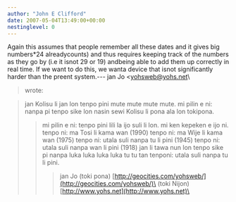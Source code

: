 ```yaml
---
author: "John E Clifford"
date: 2007-05-04T13:49:00+00:00
nestinglevel: 0
---
```

Again this assumes that people remember all these dates and it gives big numbers\*24 alreadycounts) and thus requires keeping track of the numbers as they go by (i.e it isnot 29 or 19) andbeing able to add them up correctly in real time. If we want to do this, we wanta device that isnot significantly harder than the preent system.---
 jan Jo <[yohsweb@yohs.net](mailto://yohsweb@yohs.net)\
> wrote:

> jan Kolisu li jan lon tenpo pini mute mute mute mute.
> mi pilin e ni: nanpa pi tenpo sike lon nasin sewi Kolisu li pona ala lon tokipona.
>> mi pilin e ni: tenpo pini lili la ijo suli li lon. mi ken kepeken e ijo ni.
>> tenpo ni: ma Tosi li kama wan (1990)
> tenpo ni: ma Wije li kama wan (1975)
> tenpo ni: utala suli nanpa tu li pini (1945)
> tenpo ni: utala suli nanpa wan li pini (1918)
>> jan li tawa nun lon tenpo sike pi nanpa luka luka luka luka tu tu tan tenponi: utala suli nanpa
> tu li pini.
>>> jan Jo
>> (toki pona) [http://geocities.com/yohsweb/](http://geocities.com/yohsweb/)\
> (toki Nijon) [http://www.yohs.net](http://www.yohs.net)\
>